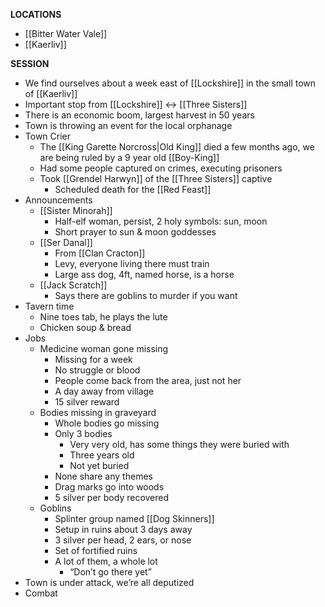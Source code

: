 **LOCATIONS**
- [[Bitter Water Vale]]
- [[Kaerliv]] 

**SESSION**
- We find ourselves about a week east of [[Lockshire]] in the small town of [[Kaerliv]]
- Important stop from [[Lockshire]] <-> [[Three Sisters]]
- There is an economic boom, largest harvest in 50 years
- Town is throwing an event for the local orphanage
- Town Crier
	- The [[King Garette Norcross|Old King]] died a few months ago, we are being ruled by a 9 year old [[Boy-King]]
	- Had some people captured on crimes, executing prisoners
	- Took [[Grendel Harwyn]] of the [[Three Sisters]] captive
		- Scheduled death for the [[Red Feast]]
- Announcements
	- [[Sister Minorah]]
		- Half-elf woman, persist, 2 holy symbols: sun, moon
		- Short prayer to sun & moon goddesses
	- [[Ser Danal]]
		- From [[Clan Cracton]]
		- Levy, everyone living there must train
		- Large ass dog, 4ft, named horse, is a horse
	- [[Jack Scratch]]
		- Says there are goblins to murder if you want
- Tavern time
	- Nine toes tab, he plays the lute
	- Chicken soup & bread
- Jobs
	- Medicine woman gone missing
		- Missing for a week
		- No struggle or blood
		- People come back from the area, just not her
		- A day away from village
		- 15 silver reward
	- Bodies missing in graveyard
		- Whole bodies go missing
		- Only 3 bodies
			- Very very old, has some things they were buried with
			- Three years old
			- Not yet buried
		- None share any themes
		- Drag marks go into woods
		- 5 silver per body recovered
	- Goblins
		- Splinter group named [[Dog Skinners]]
		- Setup in ruins about 3 days away
		- 3 silver per head, 2 ears, or nose
		- Set of fortified ruins
		- A lot of them, a whole lot
			- “Don’t go there yet”
- Town is under attack, we’re all deputized
- Combat
